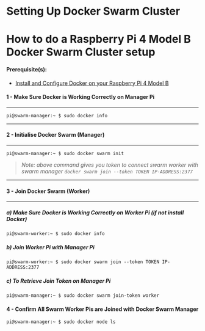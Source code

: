 # Setting Up Docker Swarm Cluster

# How to do a Raspberry Pi 4 Model B Docker Swarm Cluster setup

#### Prerequisite(s):
- [Install and Configure Docker on your Raspberry Pi 4 Model B](./11-setting-up-docker.md)

#### 1 - Make Sure Docker is Working Correctly on Manager Pi
---

```console
pi@swarm-manager:~ $ sudo docker info
```

---
#### 2 - Initialise Docker Swarm (Manager)
---

```console
pi@swarm-manager:~ $ sudo docker swarm init
```

> _Note: above command gives you token to connect swarm worker with swarm manager `docker swarm join --token TOKEN IP-ADDRESS:2377`_

---
#### 3 - Join Docker Swarm (Worker)
---
##### a) Make Sure Docker is Working Correctly on Worker Pi (if not install Docker)
```console
pi@swarm-worker:~ $ sudo docker info
```

##### b) Join Worker Pi with Manager Pi
```console
pi@swarm-worker:~ $ sudo docker swarm join --token TOKEN IP-ADDRESS:2377
```

##### c) To Retrieve Join Token on Manager Pi
```console
pi@swarm-manager:~ $ sudo docker swarm join-token worker
```

#### 4 - Confirm All Swarm Worker Pis are Joined with Docker Swarm Manager
```console
pi@swarm-manager:~ $ sudo docker node ls
```





